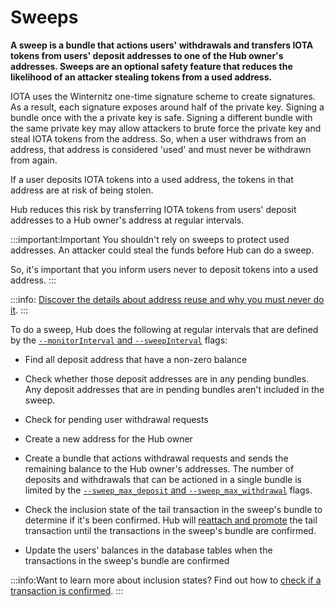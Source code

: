 # Sweeps

**A sweep is a bundle that actions users' withdrawals and transfers IOTA tokens from users' deposit addresses to one of the Hub owner's addresses. Sweeps are an optional safety feature that reduces the likelihood of an attacker stealing tokens from a used address.**

IOTA uses the Winternitz one-time signature scheme to create signatures. As a result, each signature exposes around half of the private key. Signing a bundle once with the a private key is safe. Signing a different bundle with the same private key may allow attackers to brute force the private key and steal IOTA tokens from the address. So, when a user withdraws from an address, that address is considered 'used' and must never be withdrawn from again.

If a user deposits IOTA tokens into a used address, the tokens in that address are at risk of being stolen.

Hub reduces this risk by transferring IOTA tokens from users' deposit addresses to a Hub owner's address at regular intervals.

:::important:Important
You shouldn't rely on sweeps to protect used addresses. An attacker could steal the funds before Hub can do a sweep.

So, it's important that you inform users never to deposit tokens into a used address.
:::

:::info:
[Discover the details about address reuse and why you must never do it](root://iota-basics/0.1/concepts/addresses-and-signatures.md#address-reuse).
:::

To do a sweep, Hub does the following at regular intervals that are defined by the [`--monitorInterval` and `--sweepInterval`](../references/command-line-flags.md#monitorInterval) flags:

- Find all deposit address that have a non-zero balance

- Check whether those deposit addresses are in any pending bundles. Any deposit addresses that are in pending bundles aren't included in the sweep.

- Check for pending user withdrawal requests

- Create a new address for the Hub owner

- Create a bundle that actions withdrawal requests and sends the remaining balance to the Hub owner's addresses. The number of deposits and withdrawals that can be actioned in a single bundle is limited by the [`--sweep_max_deposit` and `--sweep_max_withdrawal`](../references/command-line-flags.md#sweepLimits) flags.

- Check the inclusion state of the tail transaction in the sweep's bundle to determine if it's been confirmed. Hub will [reattach and promote](root://iota-basics/0.1/concepts/reattach-rebroadcast-promote.md) the tail transaction until the transactions in the sweep's bundle are confirmed.

- Update the users' balances in the database tables when the transactions in the sweep's bundle are confirmed

:::info:Want to learn more about inclusion states?
Find out how to [check if a transaction is confirmed](root://iota-basics/0.1/how-to-guides/check-transaction-confirmation.md).
:::
